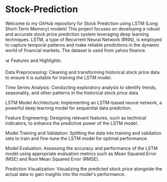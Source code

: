 # Stock-Prediction

Welcome to my GitHub repository for Stock Prediction using LSTM (Long Short-Term Memory) models! This project focuses on developing a robust and accurate stock price prediction system leveraging deep learning techniques. LSTM, a type of Recurrent Neural Network (RNN), is employed to capture temporal patterns and make reliable predictions in the dynamic world of financial markets. The dataset is used from yahoo finance. 

📊 Features and Highlights:

Data Preprocessing: Cleaning and transforming historical stock price data to ensure it is suitable for training the LSTM model.

Time Series Analysis: Conducting exploratory analysis to identify trends, seasonality, and other patterns in the historical stock price data.

LSTM Model Architecture: Implementing an LSTM-based neural network, a powerful deep learning model for sequential data prediction.

Feature Engineering: Designing relevant features, such as technical indicators, to enhance the predictive power of the LSTM model.

Model Training and Validation: Splitting the data into training and validation sets to train and fine-tune the LSTM model for optimal performance.

Model Evaluation: Assessing the accuracy and performance of the LSTM model using appropriate evaluation metrics such as Mean Squared Error (MSE) and Root Mean Squared Error (RMSE).

Prediction Visualization: Visualizing the predicted stock price alongside the actual data to gain insights into the model's performance.
